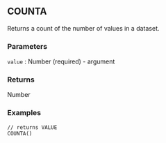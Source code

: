 ## COUNTA

Returns a count of the number of values in a dataset.

### Parameters
`value` : Number (required) - argument

### Returns
Number

### Examples
```
// returns VALUE
COUNTA()
```